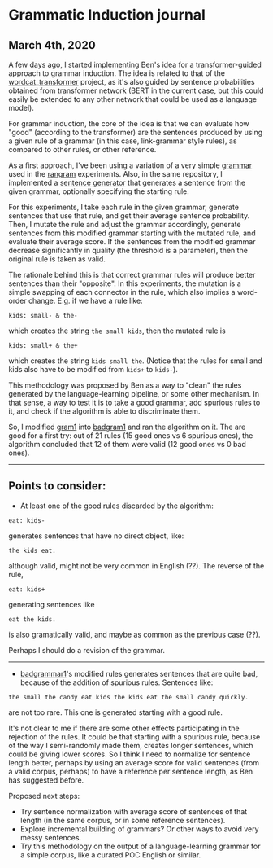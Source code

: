 # Grammatic Induction journal

## March 4th, 2020

A few days ago, I started implementing Ben's idea for a transformer-guided approach
to grammar induction.
The idea is related to that of the [wordcat_transformer](../wordcat_transformer)
project, as it's also guided by sentence probabilities obtained from transformer
network (BERT in the current case, but this could easily be extended to any other
network that could be used as a language model).

For grammar induction, the core of the idea is that we can evaluate how "good" 
(according
to the transformer) are the sentences produced by using a given rule of a grammar
(in this case, link-grammar style rules), as compared to other rules, or other
reference.

As a first approach, I've been using a variation of a very simple 
[grammar](grammars/gram1.grammar) 
used in the 
[rangram](../rangram/) experiments.
Also, in the same repository, I implemented a 
[sentence generator](../rangram/src/sentence_generator.py) that generates a
sentence from the given grammar, optionally specifying the starting rule.


For this experiments, I take each rule in the given grammar, 
generate sentences that use that rule, and get their average sentence probability.
Then, I mutate the rule and adjust the grammar accordingly, generate sentences
from this modified grammar starting with the mutated rule, and evaluate their
average score.
If the sentences from the modified grammar decrease significantly in quality (the
threshold is a
parameter), then the original rule is taken as valid.

The rationale behind this is that correct grammar rules will produce better
sentences than their "opposite".
In this experiments, the mutation is a simple swapping of each connector in
the rule, which also implies a word-order change.
E.g. if we have a rule like:
```
kids: small- & the-
```
which creates the string `the small kids`, then the mutated rule is
```
kids: small+ & the+
```
which creates the string `kids small the`.
(Notice that the rules for small and kids also have to be modified from 
`kids+` to `kids-`).

This methodology was proposed by Ben as a way to "clean" the rules generated
by the language-learning pipeline, or some other mechanism.
In that sense, a way to test it is to take a good grammar, add spurious rules to
it, and check if the algorithm is able to discriminate them.

So, I modified [gram1](grammars/gram1.grammar) into 
[badgram1](grammars/badgram1.grammar)
and ran the algorithm on it.
The are good for a first try: out of 21 rules (15 good ones vs 6 spurious ones),
the algorithm concluded that 12 of them were valid (12 good ones vs 0 bad ones).
********

## Points to consider:
- At least one of the good rules discarded by the algorithm:
```
eat: kids-
```
generates sentences that have no direct object, like:
```
the kids eat.
```
although valid, might not be very common in English (??).
The reverse of the rule, 
```
eat: kids+
```
generating sentences like
```
eat the kids.
```
is also gramatically valid, and maybe as common as the previous case (??).

Perhaps I should do a revision of the grammar.

*****
- [badgrammar1](grammars/badgram1.grammar)'s modified rules generates sentences
that are quite bad, because of the addition of spurious rules.
Sentences like:
```
the small the candy eat kids the kids eat the small candy quickly.
```
are not too rare.
This one is generated starting with a good rule.

It's not clear to me if there are some other effects participating in the
rejection of the rules. It could be that starting with a spurious rule, because
of the way I semi-randomly made them, creates longer sentences, which could be
giving lower scores.
So I think I need to normalize for sentence length better, perhaps by using
an average score for valid sentences (from a valid corpus, perhaps) to have
a reference per sentence length, as Ben has suggested before.

Proposed next steps:
- Try sentence normalization with average score of sentences of that length (in
the same corpus, or in some reference sentences).
- Explore incremental building of grammars? Or other ways to avoid very messy
sentences.
- Try this methodology on the output of a language-learning grammar for a 
simple corpus, like a curated POC English or similar.
